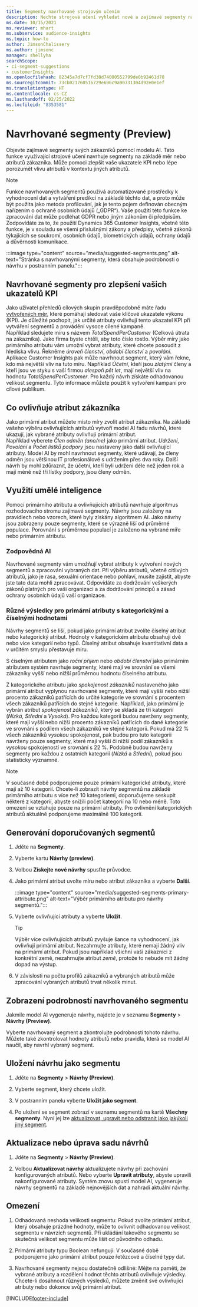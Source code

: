 ```yaml
---
title: Segmenty navrhované strojovým učením
description: Nechte strojové učení vyhledat nové a zajímavé segmenty na základě atributů zákazníků.
ms.date: 10/15/2021
ms.reviewer: mhart
ms.subservice: audience-insights
ms.topic: how-to
author: JimsonChalissery
ms.author: jimsonc
manager: shellyha
searchScope:
- ci-segment-suggestions
- customerInsights
ms.openlocfilehash: 82345a7d7cf7fd38d74080552799de0b92461d78
ms.sourcegitcommit: 73cb021760516729e696c9a90731304d92e0e1ef
ms.translationtype: HT
ms.contentlocale: cs-CZ
ms.lasthandoff: 02/25/2022
ms.locfileid: "8353581"
---
```

# <a name="suggested-segments-preview"></a>Navrhované segmenty (Preview)

Objevte zajímavé segmenty svých zákazníků pomocí modelu AI. Tato funkce využívající strojové učení navrhuje segmenty na základě měr nebo atributů zákazníka. Může pomoci zlepšit vaše ukazatele KPI nebo lépe porozumět vlivu atributů v kontextu jiných atributů. 

> [!NOTE]
> Funkce navrhovaných segmentů používá automatizované prostředky k vyhodnocení dat a vytváření predikcí na základě těchto dat, a proto může být použita jako metoda profilování, jak je tento pojem definován obecným nařízením o ochraně osobních údajů („GDPR“). Vaše použití této funkce ke zpracování dat může podléhat GDPR nebo jiným zákonům či předpisům. Zodpovídáte za to, že použití Dynamics 365 Customer Insights, včetně této funkce, je v souladu se všemi příslušnými zákony a předpisy, včetně zákonů týkajících se soukromí, osobních údajů, biometrických údajů, ochrany údajů a důvěrnosti komunikace.

:::image type="content" source="media/suggested-segments.png" alt-text="Stránka s navrhovanými segmenty, která obsahuje podrobnosti o návrhu v postranním panelu.":::

## <a name="suggested-segments-to-improve-your-kpis"></a>Navrhované segmenty pro zlepšení vašich ukazatelů KPI

Jako uživatel přehledů cílových skupin pravděpodobně máte řadu [vytvořených měr](measures.md), které pomáhají sledovat vaše klíčové ukazatele výkonu (KPI). Je důležité pochopit, jak určité atributy ovlivňují tento ukazatel KPI při vytváření segmentů a provádění vysoce cílené kampaně.   
Například sledujete míru s názvem *TotalSpendPerCustomer* (Celková útrata na zákazníka). Jako firma byste chtěli, aby toto číslo rostlo. Výběr míry jako primárního atributu vám umožní vybrat atributy, které chcete posoudit z hlediska vlivu. Řekněme *úroveň členství*, *období členství* a *povolání*. Aplikace Customer Insights pak může navrhnout segment, který vám řekne, kdo má největší vliv na tuto míru. Například *Účetní*, kteří jsou *zlatými* členy a kteří jsou ve styku s vaší firmou *alespoň pět let*, mají největší vliv na hodnotu *TotalSpendPerCustomer*. Pro každý návrh získáte odhadovanou velikost segmentu. Tyto informace můžete použít k vytvoření kampaní pro cílové publikum.

## <a name="understand-what-influences-a-customer-attribute"></a>Co ovlivňuje atribut zákazníka

Jako primární atribut můžete místo míry zvolit atribut zákazníka. Na základě vašeho výběru ovlivňujících atributů vytvoří model AI řadu návrhů, které ukazují, jak vybrané atributy ovlivňují primární atribut.   
Například vyberete *Člen odměn (ano/ne)* jako primární atribut. *Udržení*, *Povolání* a *Počet lístků podpory* jsou nastaveny jako další ovlivňující atributy. Model AI by mohl navrhnout segmenty, které udávají, že členy odměn jsou většinou IT profesionálové s udržením přes dva roky. Další návrh by mohl zdůraznit, že účetní, kteří byli udrženi déle než jeden rok a mají méně než tři lístky podpory, jsou členy odměn. 

## <a name="artificial-intelligence-usage"></a>Využití umělé inteligence

Pomocí primárního atributu a ovlivňujících atributů navrhuje algoritmus rozhodovacího stromu zajímavé segmenty. Návrhy jsou založeny na pravidlech nebo vzorech, které byly získány algoritmem AI. Jako návrhy jsou zobrazeny pouze segmenty, které se výrazně liší od průměrné populace. Porovnání s průměrnou populací je založeno na vybrané míře nebo primárním atributu.

### <a name="responsible-ai"></a>Zodpovědná AI

Navrhované segmenty vám umožňují vybrat atributy k vytvoření nových segmentů a zpracování vybraných dat. Při výběru atributů, včetně citlivých atributů, jako je rasa, sexuální orientace nebo pohlaví, musíte zajistit, abyste jste tato data mohli zpracovávat. Odpovídáte za dodržování veškerých zákonů platných pro vaši organizaci a za dodržování principů a zásad ochrany osobních údajů vaší organizace.

### <a name="different-results-for-primary-attributes-with-categorical-and-numeric-values"></a>Různé výsledky pro primární atributy s kategorickými a číselnými hodnotami

Návrhy segmentů se liší, pokud jako primární atribut zvolíte číselný atribut nebo kategorický atribut. Hodnoty v kategorickém atributu obsahují dvě nebo více kategorií nebo typů. Číselný atribut obsahuje kvantitativní data a v určitém smyslu přestavuje míru.

S číselným atributem jako *roční příjem* nebo *období členství* jako primárním atributem systém navrhuje segmenty, které mají ve srovnání se všemi zákazníky vyšší nebo nižší průměrnou hodnotu číselného atributu.

Z kategorického atributu jako *spokojenost zákazníků* nastaveného jako primární atribut vyplynou navrhované segmenty, které mají vyšší nebo nižší procento zákazníků patřících do určité kategorie ve srovnání s procentem všech zákazníků patřících do stejné kategorie. Například, jako primární je vybrán atribut *spokojenost zákazníků*, který se skládá ze tří kategorií (*Nízká*, *Střední* a *Vysoká*). Pro každou kategorii budou navrženy segmenty, které mají vyšší nebo nižší procento zákazníků patřících do dané kategorie ve srovnání s podílem všech zákazníků ve stejné kategorii. Pokud má 22 % všech zákazníků *vysokou* spokojenost, pak budou pro tuto kategorii navrženy pouze segmenty, které mají vyšší či nižší podíl zákazníků s *vysokou* spokojeností ve srovnání s 22 %. Podobně budou navrženy segmenty pro každou z ostatních kategorií (*Nízká* a *Střední*), pokud jsou statisticky významné.

> [!NOTE]
> V současné době podporujeme pouze primární kategorické atributy, které mají až 10 kategorií. Chcete-li zobrazit návrhy segmentů na základě primárního atributu s více než 10 kategoriemi, doporučujeme seskupit některé z kategorií, abyste snížili počet kategorií na 10 nebo méně. Toto omezení se vztahuje pouze na primární atributy. Pro ovlivnění kategorických atributů aktuálně podporujeme maximálně 100 kategorií.

## <a name="generate-suggested-segments"></a>Generování doporučovaných segmentů

1. Jděte na **Segmenty**.

1. Vyberte kartu **Návrhy (preview)**.

1. Volbou **Získejte nové návrhy** spusťte průvodce.

1. Jako primární atribut uvolte míru nebo atribut zákazníka a vyberte **Další**.

   :::image type="content" source="media/suggested-segments-primary-attribute.png" alt-text="Výběr primárního atributu pro návrhy segmentů.":::

1. Vyberte ovlivňující atributy a vyberte **Uložit**.
   
   > [!TIP]
   > Výběr více ovlivňujících atributů zvyšuje šance na vyhodnocení, jak ovlivňují primární atribut. Nezahrnujte atributy, které nemají žádný vliv na primární atribut. Pokud jsou například všichni vaši zákazníci z konkrétní země, nezahrnujte atribut *země*, protože to nebude mít žádný dopad na výstup.

1. V závislosti na počtu profilů zákazníků a vybraných atributů může zpracování vybraných atributů trvat několik minut. 

## <a name="view-details-of-a-suggested-segment"></a>Zobrazení podrobností navrhovaného segmentu

Jakmile model AI vygeneruje návrhy, najdete je v seznamu **Segmenty** > **Návrhy (Preview)**.
 
Vyberte navrhovaný segment a zkontrolujte podrobnosti tohoto návrhu. Můžete také zkontrolovat hodnoty atributů nebo pravidla, která se model AI naučil, aby navrhl vybraný segment.

## <a name="save-a-suggestion-as-a-segment"></a>Uložení návrhu jako segmentu

1. Jděte na **Segmenty** > **Návrhy (Preview)**.

1. Vyberte segment, který chcete uložit. 

1. V postranním panelu vyberte **Uložit jako segment**. 

1. Po uložení se segment zobrazí v seznamu segmentů na kartě **Všechny segmenty**. Nyní jej lze [aktualizovat, upravit nebo odstranit jako jakýkoli jiný segment](segments.md).

## <a name="refresh-or-edit-a-set-of-suggestions"></a>Aktualizace nebo úprava sadu návrhů

1. Jděte na **Segmenty** > **Návrhy (Preview)**.

1. Volbou **Aktualizovat návrhy** aktualizujete návrhy při zachování konfigurovaných atributů. Nebo vyberte **Upravit atributy**, abyste upravili nakonfigurované atributy. Systém znovu spustí model AI, vygeneruje návrhy segmentů na základě nejnovějších dat a nahradí aktuální návrhy.

## <a name="limitations"></a>Omezení

1. Odhadovaná neshoda velikosti segmentu: Pokud zvolíte primární atribut, který obsahuje prázdné hodnoty, může to ovlivnit odhadovanou velikost segmentu v návrzích segmentů. Při ukládání takového segmentu se skutečná velikost segmentu může lišit od původního odhadu.
 
2. Primární atributy typu Boolean nefungují: V současné době podporujeme jako primární atribut pouze řetězcové a číselné typy dat.

3. Navrhované segmenty nejsou dostatečně odlišné: Mějte na paměti, že vybrané atributy a rozdělení hodnot těchto atributů ovlivňuje výsledky. Chcete-li dosáhnout různých výsledků, můžete změnit své ovlivňující atributy nebo dokonce svůj primární atribut.



[!INCLUDE[footer-include](../includes/footer-banner.md)]
